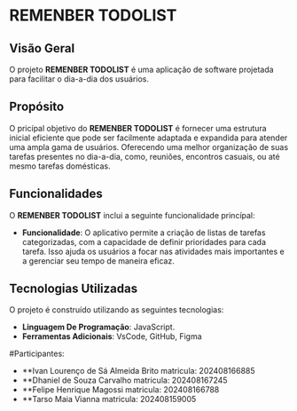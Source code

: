 # REMENBER TODOLIST

## Visão Geral

 O projeto **REMENBER TODOLIST** é uma aplicação de software projetada para facilitar o dia-a-dia dos usuários.

## Propósito

 O pricípal objetivo do **REMENBER TODOLIST** é fornecer uma estrutura inicial eficiente que pode ser facilmente adaptada e expandida para atender uma ampla gama de usuários. Oferecendo uma melhor organização de suas tarefas presentes no dia-a-dia, como, reuniões, encontros casuais, ou até mesmo tarefas domésticas.

## Funcionalidades

O **REMENBER TODOLIST** inclui a seguinte funcionalidade princípal:

- **Funcionalidade**: O aplicativo permite a criação de listas de tarefas categorizadas, com a capacidade de definir prioridades para cada tarefa. Isso ajuda os usuários a focar nas atividades mais importantes e a gerenciar seu tempo de maneira eficaz.

## Tecnologias Utilizadas 

O projeto é construído utilizando as seguintes  tecnologias:

- **Linguagem De Programação**: JavaScript.
- **Ferramentas Adicionais**: VsCode, GitHub, Figma

#Participantes:
- **Ivan Lourenço de Sá Almeida Brito matricula: 202408166885
- **Dhaniel de Souza Carvalho matricula: 202408167245
- **Felipe Henrique Magossi matricula: 202408166788
- **Tarso Maia Vianna matricula: 202408159005
